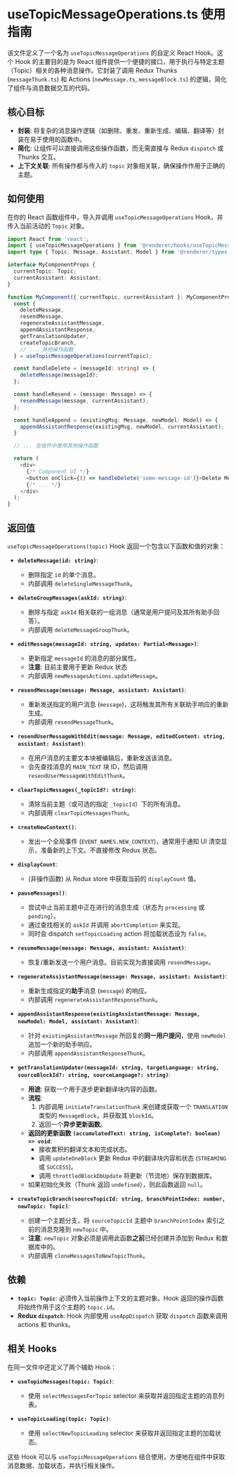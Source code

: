 # useTopicMessageOperations.ts 使用指南

该文件定义了一个名为 `useTopicMessageOperations` 的自定义 React Hook。这个 Hook 的主要目的是为 React 组件提供一个便捷的接口，用于执行与特定主题（Topic）相关的各种消息操作。它封装了调用 Redux Thunks (`messageThunk.ts`) 和 Actions (`newMessage.ts`, `messageBlock.ts`) 的逻辑，简化了组件与消息数据交互的代码。

## 核心目标

- **封装**: 将复杂的消息操作逻辑（如删除、重发、重新生成、编辑、翻译等）封装在易于使用的函数中。
- **简化**: 让组件可以直接调用这些操作函数，而无需直接与 Redux `dispatch` 或 Thunks 交互。
- **上下文关联**: 所有操作都与传入的 `topic` 对象相关联，确保操作作用于正确的主题。

## 如何使用

在你的 React 函数组件中，导入并调用 `useTopicMessageOperations` Hook，并传入当前活动的 `Topic` 对象。

```typescript
import React from 'react';
import { useTopicMessageOperations } from '@renderer/hooks/useTopicMessageOperations';
import type { Topic, Message, Assistant, Model } from '@renderer/types';

interface MyComponentProps {
  currentTopic: Topic;
  currentAssistant: Assistant;
}

function MyComponent({ currentTopic, currentAssistant }: MyComponentProps) {
  const {
    deleteMessage,
    resendMessage,
    regenerateAssistantMessage,
    appendAssistantResponse,
    getTranslationUpdater,
    createTopicBranch,
    // ... 其他操作函数
  } = useTopicMessageOperations(currentTopic);

  const handleDelete = (messageId: string) => {
    deleteMessage(messageId);
  };

  const handleResend = (message: Message) => {
    resendMessage(message, currentAssistant);
  };

  const handleAppend = (existingMsg: Message, newModel: Model) => {
    appendAssistantResponse(existingMsg, newModel, currentAssistant);
  }

  // ... 在组件中使用其他操作函数

  return (
    <div>
      {/* Component UI */}
      <button onClick={() => handleDelete('some-message-id')}>Delete Message</button>
      {/* ... */}
    </div>
  );
}
```

## 返回值

`useTopicMessageOperations(topic)` Hook 返回一个包含以下函数和值的对象：

- **`deleteMessage(id: string)`**:

  - 删除指定 `id` 的单个消息。
  - 内部调用 `deleteSingleMessageThunk`。

- **`deleteGroupMessages(askId: string)`**:

  - 删除与指定 `askId` 相关联的一组消息（通常是用户提问及其所有助手回答）。
  - 内部调用 `deleteMessageGroupThunk`。

- **`editMessage(messageId: string, updates: Partial<Message>)`**:

  - 更新指定 `messageId` 的消息的部分属性。
  - **注意**: 目前主要用于更新 Redux 状态
  - 内部调用 `newMessagesActions.updateMessage`。

- **`resendMessage(message: Message, assistant: Assistant)`**:

  - 重新发送指定的用户消息 (`message`)，这将触发其所有关联助手响应的重新生成。
  - 内部调用 `resendMessageThunk`。

- **`resendUserMessageWithEdit(message: Message, editedContent: string, assistant: Assistant)`**:

  - 在用户消息的主要文本块被编辑后，重新发送该消息。
  - 会先查找消息的 `MAIN_TEXT` 块 ID，然后调用 `resendUserMessageWithEditThunk`。

- **`clearTopicMessages(_topicId?: string)`**:

  - 清除当前主题（或可选的指定 `_topicId`）下的所有消息。
  - 内部调用 `clearTopicMessagesThunk`。

- **`createNewContext()`**:

  - 发出一个全局事件 (`EVENT_NAMES.NEW_CONTEXT`)，通常用于通知 UI 清空显示，准备新的上下文。不直接修改 Redux 状态。

- **`displayCount`**:

  - (非操作函数) 从 Redux store 中获取当前的 `displayCount` 值。

- **`pauseMessages()`**:

  - 尝试中止当前主题中正在进行的消息生成（状态为 `processing` 或 `pending`）。
  - 通过查找相关的 `askId` 并调用 `abortCompletion` 来实现。
  - 同时会 dispatch `setTopicLoading` action 将加载状态设为 `false`。

- **`resumeMessage(message: Message, assistant: Assistant)`**:

  - 恢复/重新发送一个用户消息。目前实现为直接调用 `resendMessage`。

- **`regenerateAssistantMessage(message: Message, assistant: Assistant)`**:

  - 重新生成指定的**助手**消息 (`message`) 的响应。
  - 内部调用 `regenerateAssistantResponseThunk`。

- **`appendAssistantResponse(existingAssistantMessage: Message, newModel: Model, assistant: Assistant)`**:

  - 针对 `existingAssistantMessage` 所回复的**同一用户提问**，使用 `newModel` 追加一个新的助手响应。
  - 内部调用 `appendAssistantResponseThunk`。

- **`getTranslationUpdater(messageId: string, targetLanguage: string, sourceBlockId?: string, sourceLanguage?: string)`**:

  - **用途**: 获取一个用于逐步更新翻译块内容的函数。
  - **流程**:
    1.  内部调用 `initiateTranslationThunk` 来创建或获取一个 `TRANSLATION` 类型的 `MessageBlock`，并获取其 `blockId`。
    2.  返回一个**异步更新函数**。
  - **返回的更新函数 `(accumulatedText: string, isComplete?: boolean) => void`**:
    - 接收累积的翻译文本和完成状态。
    - 调用 `updateOneBlock` 更新 Redux 中的翻译块内容和状态 (`STREAMING` 或 `SUCCESS`)。
    - 调用 `throttledBlockDbUpdate` 将更新（节流地）保存到数据库。
  - 如果初始化失败（Thunk 返回 `undefined`），则此函数返回 `null`。

- **`createTopicBranch(sourceTopicId: string, branchPointIndex: number, newTopic: Topic)`**:
  - 创建一个主题分支，将 `sourceTopicId` 主题中 `branchPointIndex` 索引之前的消息克隆到 `newTopic` 中。
  - **注意**: `newTopic` 对象必须是调用此函数**之前**已经创建并添加到 Redux 和数据库中的。
  - 内部调用 `cloneMessagesToNewTopicThunk`。

## 依赖

- **`topic: Topic`**: 必须传入当前操作上下文的主题对象。Hook 返回的操作函数将始终作用于这个主题的 `topic.id`。
- **Redux `dispatch`**: Hook 内部使用 `useAppDispatch` 获取 `dispatch` 函数来调用 actions 和 thunks。

## 相关 Hooks

在同一文件中还定义了两个辅助 Hook：

- **`useTopicMessages(topic: Topic)`**:

  - 使用 `selectMessagesForTopic` selector 来获取并返回指定主题的消息列表。

- **`useTopicLoading(topic: Topic)`**:
  - 使用 `selectNewTopicLoading` selector 来获取并返回指定主题的加载状态。

这些 Hook 可以与 `useTopicMessageOperations` 结合使用，方便地在组件中获取消息数据、加载状态，并执行相关操作。
